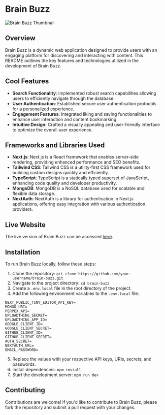 # Brain Buzz

![Brain Buzz Thumbnail](https://utfs.io/f/d12385fd-2093-4ce3-a611-059df55bae02-gdi5nm.jpg)

## Overview

Brain Buzz is a dynamic web application designed to provide users with an engaging platform for discovering and interacting with content. This README outlines the key features and technologies utilized in the development of Brain Buzz.

## Cool Features

- **Search Functionality**: Implemented robust search capabilities allowing users to efficiently navigate through the database.
- **User Authentication**: Established secure user authentication protocols for a personalized experience.
- **Engagement Features**: Integrated liking and saving functionalities to enhance user interaction and content bookmarking.
- **Intuitive Design**: Crafted a visually appealing and user-friendly interface to optimize the overall user experience.

## Frameworks and Libraries Used

- **Next.js**: Next.js is a React framework that enables server-side rendering, providing enhanced performance and SEO benefits.
- **Tailwind CSS**: Tailwind CSS is a utility-first CSS framework used for building custom designs quickly and efficiently.
- **TypeScript**: TypeScript is a statically typed superset of JavaScript, enhancing code quality and developer productivity.
- **MongoDB**: MongoDB is a NoSQL database used for scalable and flexible data storage.
- **NextAuth**: NextAuth is a library for authentication in Next.js applications, offering easy integration with various authentication providers.

## Live Website
The live version of Brain Buzz can be accessed [here](https://brain-buzz.vercel.app/).

## Installation

To run Brain Buzz locally, follow these steps:

1. Clone the repository: `git clone https://github.com/your-username/brain-buzz.git`
2. Navigate to the project directory: `cd brain-buzz`
3. Create a `.env.local` file in the root directory of the project.
4. Add the following environment variables to the `.env.local` file:

```
NEXT_PUBLIC_TINY_EDITOR_API_KEY=
MONGO_URI=
PERPEX_API=
UPLOADTHING_SECRET=
UPLOADTHING_APP_ID=
GOOGLE_CLIENT_ID=
GOOGLE_CLIENT_SECRET=
GITHUB_CLIENT_ID=
GITHUB_CLIENT_SECRET=
AUTH_SECRET=
NEXTAUTH_URL=
EMAIL_PASSWORD=
```

5. Replace the values with your respective API keys, URIs, secrets, and passwords.
6. Install dependencies: `npm install`
7. Start the development server: `npm run dev`

## Contributing

Contributions are welcome! If you'd like to contribute to Brain Buzz, please fork the repository and submit a pull request with your changes.





